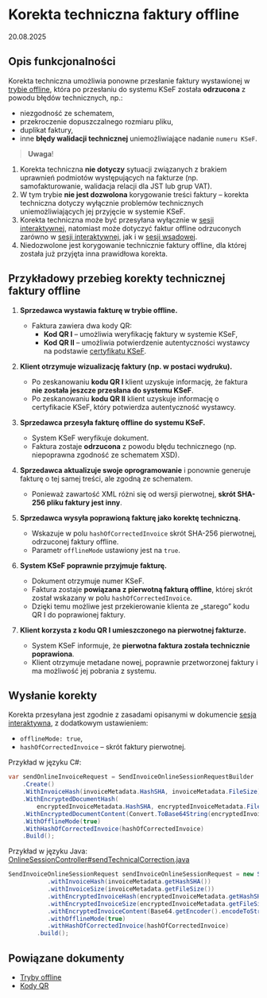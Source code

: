 # Korekta techniczna faktury offline  
20.08.2025  

## Opis funkcjonalności  
Korekta techniczna umożliwia ponowne przesłanie faktury wystawionej w [trybie offline](../tryby-offline.md), która po przesłaniu do systemu KSeF została **odrzucona** z powodu błędów technicznych, np.:  
- niezgodność ze schematem,  
- przekroczenie dopuszczalnego rozmiaru pliku,
- duplikat faktury,
- inne **błędy walidacji technicznej** uniemożliwiające nadanie ```numeru KSeF```.


> **Uwaga**!
1. Korekta techniczna **nie dotyczy** sytuacji związanych z brakiem uprawnień podmiotów występujących na fakturze (np. samofakturowanie, walidacja relacji dla JST lub grup VAT).
2. W tym trybie **nie jest dozwolona** korygowanie treści faktury – korekta techniczna dotyczy wyłącznie problemów technicznych uniemożliwiających jej przyjęcie w systemie KSeF.
3. Korekta techniczna może być przesyłana wyłącznie w [sesji interaktywnej](../sesja-interaktywna.md), natomiast może dotyczyć faktur offline odrzuconych zarówno w [sesji interaktywnej](../sesja-interaktywna.md), jak i w [sesji wsadowej](../sesja-wsadowa.md).
4. Niedozwolone jest korygowanie technicznie faktury offline, dla której została już przyjęta inna prawidłowa korekta.

## Przykładowy przebieg korekty technicznej faktury offline  

1. **Sprzedawca wystawia fakturę w trybie offline.**  
   - Faktura zawiera dwa kody QR:  
     - **Kod QR I** – umożliwia weryfikację faktury w systemie KSeF,  
     - **Kod QR II** – umożliwia potwierdzenie autentyczności wystawcy na podstawie [certyfikatu KSeF](../certyfikaty-KSeF.md).  

2. **Klient otrzymuje wizualizację faktury (np. w postaci wydruku).**  
   - Po zeskanowaniu **kodu QR I** klient uzyskuje informację, że faktura **nie została jeszcze przesłana do systemu KSeF**.  
   - Po zeskanowaniu **kodu QR II** klient uzyskuje informację o certyfikacie KSeF, który potwierdza autentyczność wystawcy.  

3. **Sprzedawca przesyła fakturę offline do systemu KSeF.**  
   - System KSeF weryfikuje dokument.  
   - Faktura zostaje **odrzucona** z powodu błędu technicznego (np. niepoprawna zgodność ze schematem XSD).  

4. **Sprzedawca aktualizuje swoje oprogramowanie** i ponownie generuje fakturę o tej samej treści, ale zgodną ze  schematem.  
   - Ponieważ zawartość XML różni się od wersji pierwotnej, **skrót SHA-256 pliku faktury jest inny**.

5. **Sprzedawca wysyła poprawioną fakturę jako korektę techniczną.**  
   - Wskazuje w polu `hashOfCorrectedInvoice` skrót SHA-256 pierwotnej, odrzuconej faktury offline.  
   - Parametr `offlineMode` ustawiony jest na `true`.  

6. **System KSeF poprawnie przyjmuje fakturę.**  
   - Dokument otrzymuje numer KSeF.  
   - Faktura zostaje **powiązana z pierwotną fakturą offline**, której skrót został wskazany w polu `hashOfCorrectedInvoice`.  
   - Dzięki temu możliwe jest przekierowanie klienta ze „starego” kodu QR I do poprawionej faktury.

7. **Klient korzysta z kodu QR I umieszczonego na pierwotnej fakturze.**  
   - System KSeF informuje, że **pierwotna faktura została technicznie poprawiona**.  
   - Klient otrzymuje metadane nowej, poprawnie przetworzonej faktury i ma możliwość jej pobrania z systemu.  

## Wysłanie korekty  

Korekta przesyłana jest zgodnie z zasadami opisanymi w dokumencie [sesja interaktywna](../sesja-interaktywna.md), z dodatkowym ustawieniem:  
- `offlineMode: true`,  
- `hashOfCorrectedInvoice` – skrót faktury pierwotnej.  

Przykład w języku C#:
```csharp
var sendOnlineInvoiceRequest = SendInvoiceOnlineSessionRequestBuilder
    .Create()
    .WithInvoiceHash(invoiceMetadata.HashSHA, invoiceMetadata.FileSize)
    .WithEncryptedDocumentHash(
        encryptedInvoiceMetadata.HashSHA, encryptedInvoiceMetadata.FileSize)
    .WithEncryptedDocumentContent(Convert.ToBase64String(encryptedInvoice))
    .WithOfflineMode(true)
    .WithHashOfCorrectedInvoice(hashOfCorrectedInvoice)    
    .Build();
```

Przykład w języku Java:
[OnlineSessionController#sendTechnicalCorrection.java](https://github.com/CIRFMF/ksef-client-java/blob/main/demo-web-app/src/main/java/pl/akmf/ksef/sdk/api/OnlineSessionController.java#L120)
```java
SendInvoiceOnlineSessionRequest sendInvoiceOnlineSessionRequest = new SendInvoiceOnlineSessionRequestBuilder()
           .withInvoiceHash(invoiceMetadata.getHashSHA())
           .withInvoiceSize(invoiceMetadata.getFileSize())
           .withEncryptedInvoiceHash(encryptedInvoiceMetadata.getHashSHA())
           .withEncryptedInvoiceSize(encryptedInvoiceMetadata.getFileSize())
           .withEncryptedInvoiceContent(Base64.getEncoder().encodeToString(encryptedInvoice))
           .withOfflineMode(true)
           .withHashOfCorrectedInvoice(hashOfCorrectedInvoice)
        .build();
```

## Powiązane dokumenty
- [Tryby offline](tryby-offline.md)
- [Kody QR](kody-qr.md)  